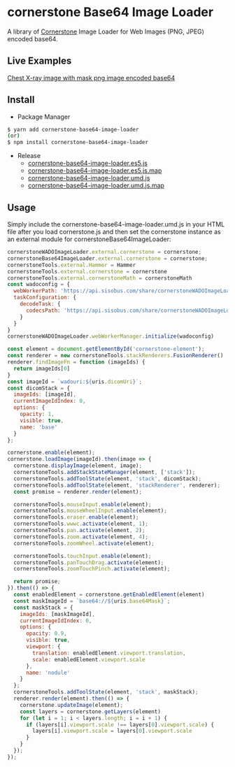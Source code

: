 # cornerstone Base64 Image Loader

A library of [Cornerstone](https://github.com/cornerstonejs/cornerstone) Image Loader for Web Images (PNG, JPEG) encoded base64.


## Live Examples

[Chest X-ray image with mask png image encoded base64](https://examples.sisobus.com/cornerstone-base64-image-loader/)


## Install

* Package Manager

```sh
$ yarn add cornerstone-base64-image-loader
(or)
$ npm install cornerstone-base64-image-loader
```

* Release
  * [cornerstone-base64-image-loader.es5.js](https://github.com/sisobus/cornerstoneBase64ImageLoader/releases/download/0.0.1/cornerstone-base64-image-loader.es5.js)
  * [cornerstone-base64-image-loader.es5.js.map](https://github.com/sisobus/cornerstoneBase64ImageLoader/releases/download/0.0.1/cornerstone-base64-image-loader.es5.js.map)
  * [cornerstone-base64-image-loader.umd.js](https://github.com/sisobus/cornerstoneBase64ImageLoader/releases/download/0.0.1/cornerstone-base64-image-loader.umd.js)
  * [cornerstone-base64-image-loader.umd.js.map](https://github.com/sisobus/cornerstoneBase64ImageLoader/releases/download/0.0.1/cornerstone-base64-image-loader.umd.js.map)

## Usage

Simply include the cornerstone-base64-image-loader.umd.js in your HTML file after you load cornerstone.js and then set the cornerstone instance as an external module for cornerstoneBase64ImageLoader:

```javascript
cornerstoneWADOImageLoader.external.cornerstone = cornerstone;
cornerstoneBase64ImageLoader.external.cornerstone = cornerstone;
cornerstoneTools.external.Hammer = Hammer
cornerstoneTools.external.cornerstone = cornerstone
cornerstoneTools.external.cornerstoneMath = cornerstoneMath
const wadoconfig = {
  webWorkerPath: 'https://api.sisobus.com/share/cornerstoneWADOImageLoaderWebWorker.js',
  taskConfiguration: {
    decodeTask: {
      codecsPath: 'https://api.sisobus.com/share/cornerstoneWADOImageLoaderCodecs.js'
    }
  }
}
cornerstoneWADOImageLoader.webWorkerManager.initialize(wadoconfig)

const element = document.getElementById('cornerstone-element');
const renderer = new cornerstoneTools.stackRenderers.FusionRenderer()
renderer.findImageFn = function (imageIds) {
  return imageIds[0]
}
const imageId = `wadouri:${uris.dicomUri}`;
const dicomStack = {
  imageIds: [imageId],
  currentImageIdIndex: 0,
  options: {
    opacity: 1,
    visible: true,
    name: 'base'
  }
};

cornerstone.enable(element);
cornerstone.loadImage(imageId).then(image => {
  cornerstone.displayImage(element, image);
  cornerstoneTools.addStackStateManager(element, ['stack']);
  cornerstoneTools.addToolState(element, 'stack', dicomStack);
  cornerstoneTools.addToolState(element, 'stackRenderer', renderer);
  const promise = renderer.render(element);

  cornerstoneTools.mouseInput.enable(element);
  cornerstoneTools.mouseWheelInput.enable(element);
  cornerstoneTools.eraser.enable(element);
  cornerstoneTools.wwwc.activate(element, 1);
  cornerstoneTools.pan.activate(element, 2);
  cornerstoneTools.zoom.activate(element, 4);
  cornerstoneTools.zoomWheel.activate(element);

  cornerstoneTools.touchInput.enable(element);
  cornerstoneTools.panTouchDrag.activate(element);
  cornerstoneTools.zoomTouchPinch.activate(element);

  return promise;
}).then(() => {
  const enabledElement = cornerstone.getEnabledElement(element)
  const maskImageId = `base64://${uris.base64Mask}`;
  const maskStack = {
    imageIds: [maskImageId],
    currentImageIdIndex: 0,
    options: {
      opacity: 0.9,
      visible: true,
      viewport: {
        translation: enabledElement.viewport.translation,
        scale: enabledElement.viewport.scale
      },
      name: 'nodule'
    }
  };
  cornerstoneTools.addToolState(element, 'stack', maskStack);
  renderer.render(element).then(() => {
    cornerstone.updateImage(element);
    const layers = cornerstone.getLayers(element)
    for (let i = 1; i < layers.length; i = i + 1) {
      if (layers[i].viewport.scale !== layers[0].viewport.scale) {
        layers[i].viewport.scale = layers[0].viewport.scale
      }
    }
  });
});

```

